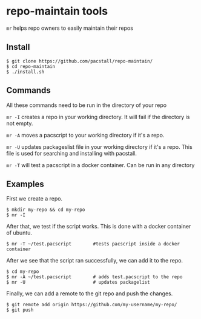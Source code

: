 # repo-maintain tools

`mr` helps repo owners to easily maintain their repos

## Install

```console
$ git clone https://github.com/pacstall/repo-maintain/
$ cd repo-maintain
$ ./install.sh
```

## Commands
All these commands need to be run in the directory of your repo

`mr -I` creates a repo in your working directory. It will fail if the directory is not empty.

`mr -A` moves a pacscript to your working directory if it's a repo.

`mr -U` updates packageslist file in your working directory if it's a repo. This file is used for searching and installing with pacstall.

`mr -T` will test a pacscript in a docker container. Can be run in any directory


## Examples

First we create a repo.
```console
$ mkdir my-repo && cd my-repo
$ mr -I
```

After that, we test if the script works. This is done with a docker container of ubuntu.
```console
$ mr -T ~/test.pacscript        #tests pacscript inside a docker container
```

After we see that the script ran successfully, we can add it to the repo.

```console
$ cd my-repo
$ mr -A ~/test.pacscript        # adds test.pacscript to the repo
$ mr -U                         # updates packagelist
```

Finally, we can add a remote to the git repo and push the changes.

```console
$ git remote add origin https://github.com/my-username/my-repo/ 
$ git push
```
